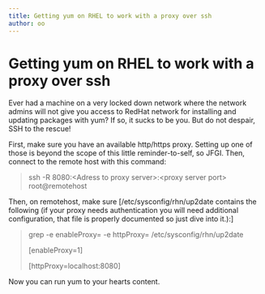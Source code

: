```yaml
---
title: Getting yum on RHEL to work with a proxy over ssh
author: oo
---
```


# Getting yum on RHEL to work with a proxy over ssh

Ever had a machine on a very locked down network where the network
admins will not give you access to RedHat network for installing and
updating packages with yum? If so, it sucks to be you. But do not
despair, SSH to the rescue!

First, make sure you have an available http/https proxy. Setting up
one of those is beyond the scope of this little reminder-to-self, so
JFGI. Then, connect to the remote host with this command:

> ssh -R 8080:&lt;Adress to proxy server&gt;:&lt;proxy server port&gt; root@remotehost

Then, on remotehost, make sure [/etc/sysconfig/rhn/up2date contains
the following (if your proxy needs authentication you will need
additional configuration, that file is properly documented so just
dive into it.):]

> grep -e enableProxy= -e httpProxy= /etc/sysconfig/rhn/up2date
>
> [enableProxy=1]
>
> [httpProxy=localhost:8080]

Now you can run yum to your hearts content.
